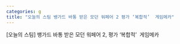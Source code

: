 ```yaml
---
categories: g
title: "오늘의 스팀 뱅가드 바통 받은 모던 워페어 2 평가 ‘복합적’  게임메카"
---
```

[오늘의 스팀] 뱅가드 바통 받은 모던 워페어 2, 평가 ‘복합적’&nbsp;&nbsp;게임메카
